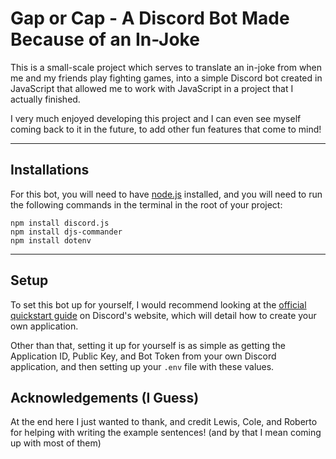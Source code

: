 
# Gap or Cap - A Discord Bot Made Because of an In-Joke

This is a small-scale project which serves to translate an in-joke from when me and my friends play fighting games, into a simple Discord bot created in JavaScript that allowed me to work with JavaScript in a project that I actually finished.

I very much enjoyed developing this project and I can even see myself coming back to it in the future, to add other fun features that come to mind!

---
## Installations

For this bot, you will need to have [node.js](https://nodejs.org/en) installed, and you will need to run the following commands in the terminal in the root of your project:

```
npm install discord.js
npm install djs-commander
npm install dotenv 
```
---
## Setup

To set this bot up for yourself, I would recommend looking at the [official quickstart guide](https://discord.com/developers/docs/quick-start/getting-started) on Discord's website, which will detail how to create your own application.

Other than that, setting it up for yourself is as simple as getting the Application ID, Public Key, and Bot Token from your own Discord application, and then setting up your `.env` file with these values.

## Acknowledgements (I Guess)

At the end here I just wanted to thank, and credit Lewis, Cole, and Roberto for helping with writing the example sentences! (and by that I mean coming up with most of them)
